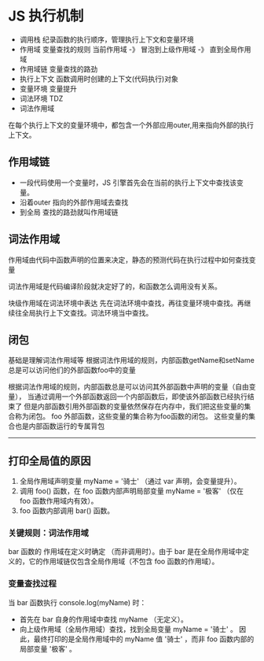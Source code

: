 # JS 执行机制
- 调用栈
    纪录函数的执行顺序，管理执行上下文和变量环境
- 作用域
    变量查找的规则
    当前作用域 -》 冒泡到上级作用域 -》 直到全局作用域
- 作用域链
    变量查找的路劲
- 执行上下文
    函数调用时创建的上下文(代码执行)对象
- 变量环境
    变量提升
- 词法环境
    TDZ
- 词法作用域

在每个执行上下文的变量环境中，都包含一个外部应用outer,用来指向外部的执行上下文。
## 作用域链
- 一段代码使用一个变量时，JS 引擎首先会在当前的执行上下文中查找该变量。
- 沿着outer 指向的外部作用域去查找
- 到全局
查找的路劲就叫作用域链

## 词法作用域
作用域由代码中函数声明的位置来决定，静态的预测代码在执行过程中如何查找变量

词法作用域是代码编译阶段就决定好了的，和函数怎么调用没有关系。

块级作用域在词法环境中表达
先在词法环境中查找，再往变量环境中查找。再继续往全局执行上下文查找。词法环境当中查找。

## 闭包
基础是理解词法作用域等
根据词法作用域的规则，内部函数getName和setName总是可以访问他们的外部函数foo中的变量

根据词法作用域的规则，内部函数总是可以访问其外部函数中声明的变量（自由变量），
当通过调用一个外部函数返回一个内部函数后，即使该外部函数已经执行结束了
但是内部函数引用外部函数的变量依然保存在内存中，我们把这些变量的集合称为闭包。
foo 外部函数，这些变量的集合称为foo函数的闭包。
这些变量的集合也是内部函数运行的专属背包

-------------------------------------------------------------------------------------
## 打印全局值的原因
1. 全局作用域声明变量 myName = '骑士' （通过 var 声明，会变量提升）。
2. 调用 foo() 函数，在 foo 函数内部声明局部变量 myName = '极客' （仅在 foo 函数作用域内有效）。
3. foo 函数内部调用 bar() 函数。
### 关键规则：词法作用域
bar 函数的 作用域在定义时确定 （而非调用时）。由于 bar 是在全局作用域中定义的，它的作用域链仅包含全局作用域（不包含 foo 函数的作用域）。

### 变量查找过程
当 bar 函数执行 console.log(myName) 时：

- 首先在 bar 自身的作用域中查找 myName （无定义）。
- 向上级作用域（全局作用域）查找，找到全局变量 myName = '骑士' 。
因此，最终打印的是全局作用域中的 myName 值 '骑士' ，而非 foo 函数内部的局部变量 '极客' 。